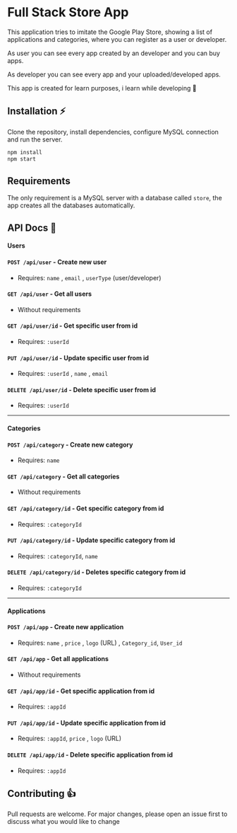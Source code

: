 # Full Stack Store App

This application tries to imitate the Google Play Store, showing a list of applications and categories, where you can register as a user or developer.

As user you can see every app created by an developer and you can buy apps.

As developer you can see every app and your uploaded/developed apps.

This app is created for learn purposes, i learn while developing 📘

## Installation ⚡

Clone the repository, install dependencies, configure MySQL connection and run the server.

```bash
npm install
npm start
```

## Requirements

The only requirement is a MySQL server with a database called `store`, the app creates all the databases automatically.

## API Docs 🐺

#### Users

#### `POST /api/user` - Create new user

- Requires: `name` , `email` , `userType` (user/developer)

#### `GET /api/user` - Get all users

- Without requirements

#### `GET /api/user/id` - Get specific user from id

- Requires: `:userId`

#### `PUT /api/user/id` - Update specific user from id

- Requires: `:userId` , `name` , `email`

#### `DELETE /api/user/id` - Delete specific user from id

- Requires: `:userId`

---

#### Categories

#### `POST /api/category` - Create new category

- Requires: `name`

#### `GET /api/category` - Get all categories

- Without requirements

#### `GET /api/category/id` - Get specific category from id

- Requires: `:categoryId`

#### `PUT /api/category/id` - Update specific category from id

- Requires: `:categoryId`, `name`

#### `DELETE /api/category/id` - Deletes specific category from id

- Requires: `:categoryId`

---

#### Applications

#### `POST /api/app` - Create new application

- Requires: `name` , `price` , `logo` (URL) , `Category_id`, `User_id`

#### `GET /api/app` - Get all applications

- Without requirements

#### `GET /api/app/id` - Get specific application from id

- Requires: `:appId`

#### `PUT /api/app/id` - Update specific application from id

- Requires: `:appId`, `price` , `logo` (URL)

#### `DELETE /api/app/id` - Delete specific application from id

- Requires: `:appId`

## Contributing 👍

Pull requests are welcome. For major changes, please open an issue first to discuss what you would like to change
